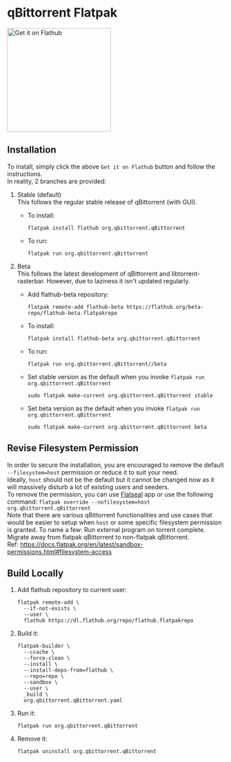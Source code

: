 # qBittorrent Flatpak

<a href='https://flathub.org/apps/details/org.qbittorrent.qBittorrent'><img width='240' alt='Get it on Flathub' src='https://flathub.org/api/badge?svg&locale=en'/></a>

## Installation

To install, simply click the above `Get it on Flathub` button and follow the instructions. \
In reality, 2 branches are provided:
1. Stable (default) \
   This follows the regular stable release of qBittorrent (with GUI).
   * To install:
     ```shell
     flatpak install flathub org.qbittorrent.qBittorrent
     ```
   * To run:
     ```shell
     flatpak run org.qbittorrent.qBittorrent
     ```

2. Beta \
   This follows the latest development of qBittorrent and libtorrent-rasterbar. However, due to laziness
   it isn't updated regularly.
   * Add flathub-beta repository:
     ```shell
     flatpak remote-add flathub-beta https://flathub.org/beta-repo/flathub-beta.flatpakrepo
     ```
   * To install:
     ```shell
     flatpak install flathub-beta org.qbittorrent.qBittorrent
     ```
   * To run:
     ```shell
     flatpak run org.qbittorrent.qBittorrent//beta
     ```
   * Set stable version as the default when you invoke `flatpak run org.qbittorrent.qBittorrent`
     ```shell
     sudo flatpak make-current org.qbittorrent.qBittorrent stable
     ```
   * Set beta version as the default when you invoke `flatpak run org.qbittorrent.qBittorrent`
     ```shell
     sudo flatpak make-current org.qbittorrent.qBittorrent beta
     ```

## Revise Filesystem Permission
   In order to secure the installation, you are encouraged to remove the default `--filesystem=host` permission or reduce it to suit your need. \
   Ideally, `host` should not be the default but it cannot be changed now as it will massively disturb a lot of existing users and seeders. \
   To remove the permission, you can use [Flatseal](https://flathub.org/apps/com.github.tchx84.Flatseal) app or use the following command: `flatpak override --nofilesystem=host org.qbittorrent.qBittorrent` \
   Note that there are various qBittorrent functionalities and use cases that would be easier to setup when `host` or some specific filesystem permission is granted.
   To name a few: Run external program on torrent complete. Migrate away from flatpak qBittorrent to non-flatpak qBittorrent. \
   Ref: https://docs.flatpak.org/en/latest/sandbox-permissions.html#filesystem-access

## Build Locally

1. Add flathub repository to current user:
   ```shell
   flatpak remote-add \
     --if-not-exists \
     --user \
     flathub https://dl.flathub.org/repo/flathub.flatpakrepo
   ```

2. Build it:
   ```shell
   flatpak-builder \
     --ccache \
     --force-clean \
     --install \
     --install-deps-from=flathub \
     --repo=repo \
     --sandbox \
     --user \
     _build \
     org.qbittorrent.qBittorrent.yaml
   ```

3. Run it:
   ```shell
   flatpak run org.qbittorrent.qBittorrent
   ```

4. Remove it:
   ```shell
   flatpak uninstall org.qbittorrent.qBittorrent
   ```
